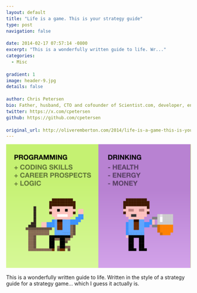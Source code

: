 ```yaml
---
layout: default
title: "Life is a game. This is your strategy guide"
type: post
navigation: false

date: 2014-02-17 07:57:14 -0800
excerpt: "This is a wonderfully written guide to life. Wr..."
categories:
  - Misc

gradient: 1
image: header-9.jpg
details: false

author: Chris Petersen
bio: Father, husband, CTO and cofounder of Scientist.com, developer, entrepreneur and technologist.
twitter: https://x.com/cpetersen
github: https://github.com/cpetersen

original_url: http://oliveremberton.com/2014/life-is-a-game-this-is-your-strategy-guide/
---
```



  ![Drink-vs-code-1024x684.png](/assets/import/a55fb1c401990ce8949feb8c1c22a95c.png)  

 This is a wonderfully written guide to life. Written in the style of a strategy guide for a strategy game… which I guess it actually is. 
